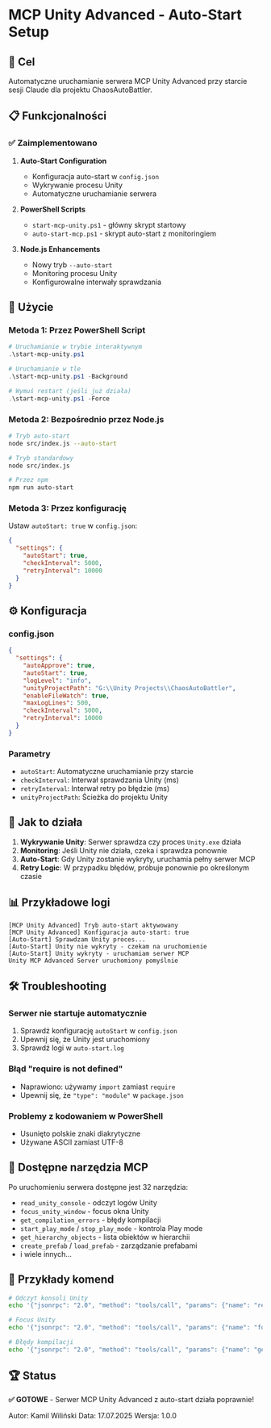 # MCP Unity Advanced - Auto-Start Setup

## 🎯 Cel

Automatyczne uruchamianie serwera MCP Unity Advanced przy starcie sesji Claude dla projektu ChaosAutoBattler.

## 📋 Funkcjonalności

### ✅ Zaimplementowano

1. **Auto-Start Configuration**
   - Konfiguracja auto-start w `config.json`
   - Wykrywanie procesu Unity
   - Automatyczne uruchamianie serwera

2. **PowerShell Scripts**
   - `start-mcp-unity.ps1` - główny skrypt startowy
   - `auto-start-mcp.ps1` - skrypt auto-start z monitoringiem

3. **Node.js Enhancements**
   - Nowy tryb `--auto-start`
   - Monitoring procesu Unity
   - Konfigurowalne interwały sprawdzania

## 🚀 Użycie

### Metoda 1: Przez PowerShell Script

```powershell
# Uruchamianie w trybie interaktywnym
.\start-mcp-unity.ps1

# Uruchamianie w tle
.\start-mcp-unity.ps1 -Background

# Wymuś restart (jeśli już działa)
.\start-mcp-unity.ps1 -Force
```

### Metoda 2: Bezpośrednio przez Node.js

```bash
# Tryb auto-start
node src/index.js --auto-start

# Tryb standardowy
node src/index.js

# Przez npm
npm run auto-start
```

### Metoda 3: Przez konfigurację

Ustaw `autoStart: true` w `config.json`:

```json
{
  "settings": {
    "autoStart": true,
    "checkInterval": 5000,
    "retryInterval": 10000
  }
}
```

## ⚙️ Konfiguracja

### config.json

```json
{
  "settings": {
    "autoApprove": true,
    "autoStart": true,
    "logLevel": "info",
    "unityProjectPath": "G:\\Unity Projects\\ChaosAutoBattler",
    "enableFileWatch": true,
    "maxLogLines": 500,
    "checkInterval": 5000,
    "retryInterval": 10000
  }
}
```

### Parametry

- `autoStart`: Automatyczne uruchamianie przy starcie
- `checkInterval`: Interwał sprawdzania Unity (ms)
- `retryInterval`: Interwał retry po błędzie (ms)
- `unityProjectPath`: Ścieżka do projektu Unity

## 🔧 Jak to działa

1. **Wykrywanie Unity**: Serwer sprawdza czy proces `Unity.exe` działa
2. **Monitoring**: Jeśli Unity nie działa, czeka i sprawdza ponownie
3. **Auto-Start**: Gdy Unity zostanie wykryty, uruchamia pełny serwer MCP
4. **Retry Logic**: W przypadku błędów, próbuje ponownie po określonym czasie

## 📊 Przykładowe logi

```
[MCP Unity Advanced] Tryb auto-start aktywowany
[MCP Unity Advanced] Konfiguracja auto-start: true
[Auto-Start] Sprawdzam Unity proces...
[Auto-Start] Unity nie wykryty - czekam na uruchomienie
[Auto-Start] Unity wykryty - uruchamiam serwer MCP
Unity MCP Advanced Server uruchomiony pomyślnie
```

## 🛠️ Troubleshooting

### Serwer nie startuje automatycznie

1. Sprawdź konfigurację `autoStart` w `config.json`
2. Upewnij się, że Unity jest uruchomiony
3. Sprawdź logi w `auto-start.log`

### Błąd "require is not defined"

- Naprawiono: używamy `import` zamiast `require`
- Upewnij się, że `"type": "module"` w `package.json`

### Problemy z kodowaniem w PowerShell

- Usunięto polskie znaki diakrytyczne
- Używane ASCII zamiast UTF-8

## 🎯 Dostępne narzędzia MCP

Po uruchomieniu serwera dostępne jest 32 narzędzia:

- `read_unity_console` - odczyt logów Unity
- `focus_unity_window` - focus okna Unity
- `get_compilation_errors` - błędy kompilacji
- `start_play_mode` / `stop_play_mode` - kontrola Play mode
- `get_hierarchy_objects` - lista obiektów w hierarchii
- `create_prefab` / `load_prefab` - zarządzanie prefabami
- i wiele innych...

## 📝 Przykłady komend

```bash
# Odczyt konsoli Unity
echo '{"jsonrpc": "2.0", "method": "tools/call", "params": {"name": "read_unity_console", "arguments": {"filter": "all", "last_lines": 20}}, "id": 1}' | node src/index.js

# Focus Unity
echo '{"jsonrpc": "2.0", "method": "tools/call", "params": {"name": "focus_unity_window", "arguments": {}}, "id": 1}' | node src/index.js

# Błędy kompilacji
echo '{"jsonrpc": "2.0", "method": "tools/call", "params": {"name": "get_compilation_errors", "arguments": {}}, "id": 1}' | node src/index.js
```

## 🏆 Status

**✅ GOTOWE** - Serwer MCP Unity Advanced z auto-start działa poprawnie!

Autor: Kamil Wiliński
Data: 17.07.2025
Wersja: 1.0.0